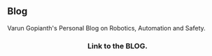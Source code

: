 ## Blog

Varun Gopianth's Personal Blog on Robotics, Automation and Safety.

<h3 align="center">
Link to the BLOG. 
<a href="robbie025.github.io" 
</h3>

